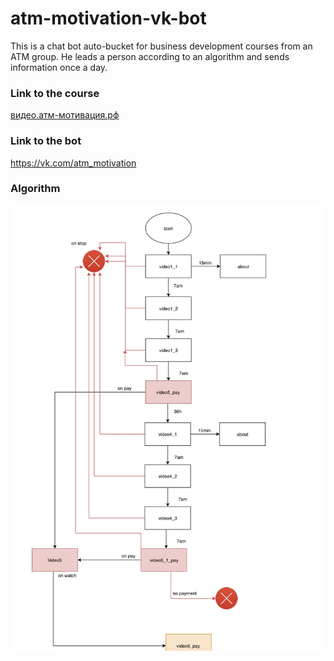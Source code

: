 # atm-motivation-vk-bot

This is a chat bot auto-bucket for business development courses from an ATM group. He leads a person according to an algorithm and sends information once a day.

### Link to the course
[видео.атм-мотивация.рф](http://xn--b1aedk6a.xn----7sbbh3acxbs0be5c8g.xn--p1ai/)
### Link to the bot
https://vk.com/atm_motivation

### Algorithm

![logic](./logic.jpg)

